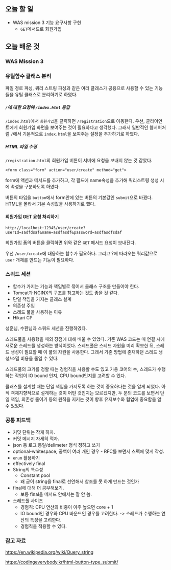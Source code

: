 ## 오늘 할 일

- WAS mission 3 기능 요구사항 구현
	- `GET`메서드로 회원가입

## 오늘 배운 것

### WAS Mission 3

### 유틸함수 클래스 분리

파일 경로 파싱, 쿼리 스트링 파싱과 같은 여러 클래스가 공용으로 사용할 수 있는 기능들을 유틸 클래스로 분리하기로 하였다.

##### `/`에 대한 요청에 `/index.html` 응답

`/index.html`에서 `회원가입`을 클릭하면 `/registration`으로 이동한다. 우선, 클라이언트에게 회원가입 화면을 보여주는 것이 필요하다고 생각했다. 그래서 일반적인 웹서버처럼 `/`에서 기본적으로 `index.html`을 보여주는 설정을 추가하기로 하였다.

##### HTML 파일 수정

`/registration.html`의 회원가입 버튼이 서버에 요청을 보내지 않는 것 같았다.

`<form class="form" action="user/create" method="get">`

form에 액션과 메서드를 추가하고, 각 필드에 name속성을 추가해 쿼리스트링 생성 시에 속성을 구분하도록 하였다. 

버튼의 타입을  `button`에서 form안에 있는 버튼의 기본값인 `submit`으로 바꿨다. HTML을 몰라서 기본 속성값을 사용하기로 했다.

#### 회원가입 GET 요청 처리하기

`http://localhost:12345/user/create?userId=sadfdsaf&name=asdfasdf&password=asdfasdfsdaf`

회원가입 폼의 버튼을 클릭하면 위와 같은 `GET` 메서드 요청이 보내진다.

우선 `/user/create`에 대응하는 함수가 필요하다. 그리고 ?에 따라오는 쿼리값으로 `user` 개체를 만드는 기능이 필요하다.

### 스쿼드 세션

- 함수가 가지는 기능과 책임별로 묶어서 클래스 구조를 만들어야 한다.
- Tomcat과 NGINX의 구조를 참고하는 것도 좋을 것 같다.
- 단일 책임을 가지는 클래스 설계
- 의존성 주입
- 스레드 풀을 사용하는 이유
- Hikari CP

성훈님, 수환님과 스쿼드 세션을 진행하였다.

스레드풀을 사용했을 때의 장점에 대해 배울 수 있었다. 기존 WAS 코드는 매 연결 시에 새로운 스레드를 생성하는 방식이었다. 스레드풀은 스레드 자원을 미리 확보한 뒤, 스레드 생성이 필요할 때 이 풀의 자원을 사용한다. 그래서 기존 방법에 존재하던 스레드 생성/소멸 비용을 줄일 수 있다.

스레드풀의 크기를 정할 때는 경험칙을 사용할 수도 있고 가용 코어의 수, 스레드가 수행하는 작업이 IO bound 인지, CPU bound인지를 고려할 수 있다.

클래스를 설계할 때는 단일 책임을 가지도록 하는 것이 중요하다는 것을 알게 되었다. 아직 객체지향적으로 설계하는 것이 어떤 것인지는 모르겠지만, 두 분의 코드를 보면서 단일 책임, 의존성 줄이기 등의 원칙을 지키는 것이 향후 유지보수와 협업에 중요함을 알 수 있었다.

### 공통 피드백

- 커밋 단위는 작게 하자.
- 커밋 메시지 자세히 적자.
- json 등 로그 통일/delimeter 형식 정하고 쓰기
- optional-whitespace, 공백이 여러 개인 경우 - RFC를 보면서 스펙에 맞게 작성.
- `enum` 활용하기
- effectively final
- String의 특수성
	- Constant pool
	- 왜 굳이 string을 final로 선언해서 참조를 못 하게 만드는 것인가
- final에 대해 더 공부해보기.
	- 보통 final을 메서드 안에서는 잘 안 씀.
- 스레드풀 사이즈
	- 경험칙: CPU 연산의 비중이 아주 높으면 core + 1
	- IO bound인 경우와 CPU 바운드인 경우를 고려한다. -> 스레드가 수행하는 연산의 특성을 고려한다.
	- 경험칙을 적용할 수 있다.

### 참고 자료

https://en.wikipedia.org/wiki/Query_string

https://codingeverybody.kr/html-button-type_submit/